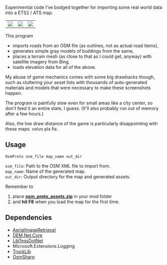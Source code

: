 Experimental code I've bodged together for importing some real world data into a ETS2 / ATS map.

<table border="0px">
 <tr>
   <td><img src="https://github.com/sk-zk/test2345/blob/master/screenshot1.png"></td>
   <td><img src="https://github.com/sk-zk/test2345/blob/master/screenshot2.png"></td>
   <td><img src="https://github.com/sk-zk/test2345/blob/master/screenshot3.png"></td>
  </tr>
</table>

This program
* imports roads from an OSM file (as outlines, not as actual road items),
* generates simple gray models of buildings from the same,
* places a terrain mesh (as close to that as I could get, anyway) with satellite imagery from Bing,
* loads elevation data for all of the above.

My abuse of game mechanics comes with some big drawbacks though, such as cluttering your asset lists with thousands of auto-generated materials and 
models that were necessary to make these screenshots happen.

The program is painfully slow even for small areas like a city center, so don't feed it an entire state, I guess.
(It'll also probably run out of memory after a few hours.)

Also, the low draw distance of the game is particularly disappointing with these maps. volvo pls fix.

## Usage
    OsmProto osm_file map_name out_dir

`osm_file`: Path to the OSM XML file to import from.  
`map_name`: Name of the generated map.  
`out_dir`: Output directory for the map and generated assets.

Remember to
1) place **[osm_proto_assets.zip](osm_proto_assets.zip)** in your mod folder
2) and **hit F8** when you load the map for the first time.

## Dependencies
* [AerialImageRetrieval](https://github.com/sk-zk/AerialImageRetrieval)
* [DEM.Net.Core](https://github.com/dem-net/DEM.Net)
* [LibTessDotNet](https://github.com/speps/LibTessDotNet)
* Microsoft.Extensions.Logging
* [TruckLib](https://github.com/sk-zk/TruckLib)
* [OsmSharp](https://github.com/OsmSharp/core)

